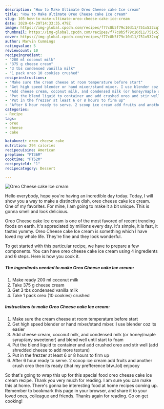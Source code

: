```yaml
---
description: "How to Make Ultimate Oreo Cheese cake Ice cream"
title: "How to Make Ultimate Oreo Cheese cake Ice cream"
slug: 105-how-to-make-ultimate-oreo-cheese-cake-ice-cream
date: 2020-04-29T14:33:35.479Z
image: https://img-global.cpcdn.com/recipes/f77c8b5f79c10d11/751x532cq70/oreo-cheese-cake-ice-cream-recipe-main-photo.jpg
thumbnail: https://img-global.cpcdn.com/recipes/f77c8b5f79c10d11/751x532cq70/oreo-cheese-cake-ice-cream-recipe-main-photo.jpg
cover: https://img-global.cpcdn.com/recipes/f77c8b5f79c10d11/751x532cq70/oreo-cheese-cake-ice-cream-recipe-main-photo.jpg
author: Marvin Cummings
ratingvalue: 5
reviewcount: 10
recipeingredient:
- "200 ml coconut milk"
- "375 g cheese cream"
- "3 tbs condensed vanilla milk"
- "1 pack oreo 10 cookies crushed"
recipeinstructions:
- "Make sure the cream cheese at room temperature before start"
- "Get high speed blender or hand mixer/stand mixer. I use blender coz its easier"
- "Add cheese cream, coconut milk, and condensed milk (or honey/maple syrup/any sweetener) and blend well until start to foam"
- "Put the blend liquid to container and add crushed oreo and stir well (add shredded cheese to add more texture)"
- "Put in the frezzer at least 6 or 8 hours to firm up"
- "After 6 hour ready to serve. 2 scoop ice cream add fruits and another crush oreo then its ready (that my prefference btw..lol) enjoooy"
categories:
- Recipe
tags:
- oreo
- cheese
- cake

katakunci: oreo cheese cake 
nutrition: 294 calories
recipecuisine: American
preptime: "PT36M"
cooktime: "PT52M"
recipeyield: "1"
recipecategory: Dessert

---
```



![Oreo Cheese cake Ice cream](https://img-global.cpcdn.com/recipes/f77c8b5f79c10d11/751x532cq70/oreo-cheese-cake-ice-cream-recipe-main-photo.jpg)

Hello everybody, hope you're having an incredible day today. Today, I will show you a way to make a distinctive dish, oreo cheese cake ice cream. One of my favorites. For mine, I am going to make it a bit unique. This is gonna smell and look delicious.



Oreo Cheese cake Ice cream is one of the most favored of recent trending foods on earth. It's appreciated by millions every day. It's simple, it is fast, it tastes yummy. Oreo Cheese cake Ice cream is something which I have loved my whole life. They're fine and they look wonderful.


To get started with this particular recipe, we have to prepare a few components. You can have oreo cheese cake ice cream using 4 ingredients and 6 steps. Here is how you cook it.

##### The ingredients needed to make Oreo Cheese cake Ice cream:

1. Make ready 200 ml coconut milk
1. Take 375 g cheese cream
1. Get 3 tbs condensed vanilla milk
1. Take 1 pack oreo (10 cookies) crushed




##### Instructions to make Oreo Cheese cake Ice cream:

1. Make sure the cream cheese at room temperature before start
1. Get high speed blender or hand mixer/stand mixer. I use blender coz its easier
1. Add cheese cream, coconut milk, and condensed milk (or honey/maple syrup/any sweetener) and blend well until start to foam
1. Put the blend liquid to container and add crushed oreo and stir well (add shredded cheese to add more texture)
1. Put in the frezzer at least 6 or 8 hours to firm up
1. After 6 hour ready to serve. 2 scoop ice cream add fruits and another crush oreo then its ready (that my prefference btw..lol) enjoooy




So that's going to wrap this up for this special food oreo cheese cake ice cream recipe. Thank you very much for reading. I am sure you can make this at home. There's gonna be interesting food at home recipes coming up. Remember to bookmark this page in your browser, and share it to your loved ones, colleague and friends. Thanks again for reading. Go on get cooking!
